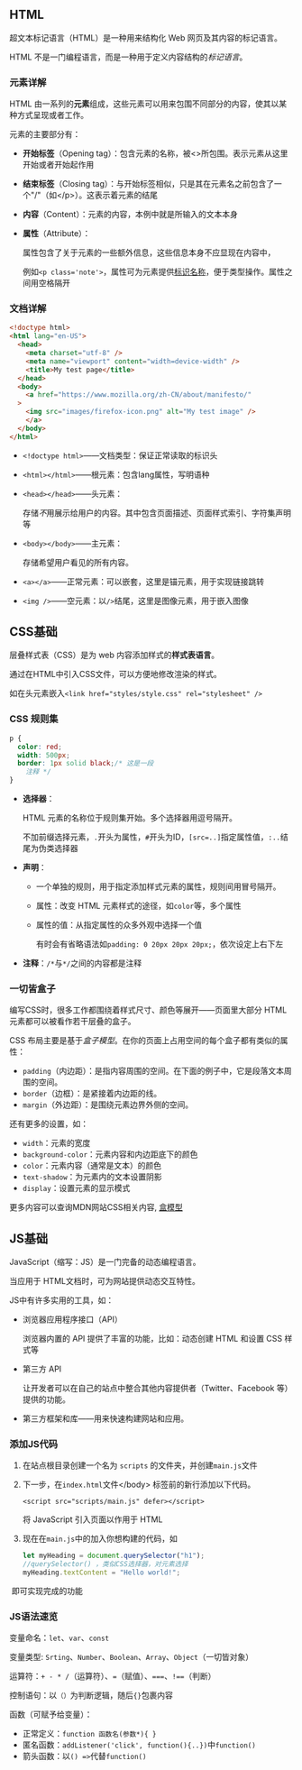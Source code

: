 ## HTML

超文本标记语言（HTML）是一种用来结构化 Web 网页及其内容的标记语言。

HTML 不是一门编程语言，而是一种用于定义内容结构的*标记语言*。

### 元素详解

HTML 由一系列的**元素**组成，这些元素可以用来包围不同部分的内容，使其以某种方式呈现或者工作。

元素的主要部分有：

- **开始标签**（Opening tag）：包含元素的名称，被<>所包围。表示元素从这里开始或者开始起作用

- **结束标签**（Closing tag）：与开始标签相似，只是其在元素名之前包含了一个"/"（如\</p\>）。这表示着元素的结尾

- **内容**（Content）：元素的内容，本例中就是所输入的文本本身

- **属性**（Attribute）：

	属性包含了关于元素的一些额外信息，这些信息本身不应显现在内容中，

	例如`<p class='note'>`，属性可为元素提供<u>标识名称</u>，便于类型操作。属性之间用空格隔开

### 文档详解

```html
<!doctype html>
<html lang="en-US">
  <head>
    <meta charset="utf-8" />
    <meta name="viewport" content="width=device-width" />
    <title>My test page</title>
  </head>
  <body>
    <a href="https://www.mozilla.org/zh-CN/about/manifesto/"
  >
    <img src="images/firefox-icon.png" alt="My test image" />
    </a>
  </body>
</html>
```

- `<!doctype html>`——文档类型：保证正常读取的标识头

- `<html></html>`——根元素：包含lang属性，写明语种

- `<head></head>`——头元素：

	存储*不*用展示给用户的内容。其中包含页面描述、页面样式索引、字符集声明等

- `<body></body>`——主元素：

	存储希望用户看见的所有内容。

- `<a></a>`——正常元素：可以嵌套，这里是锚元素，用于实现链接跳转

- `<img />`——空元素：以`/>`结尾，这里是图像元素，用于嵌入图像



## CSS基础

层叠样式表（CSS）是为 web 内容添加样式的**样式表语言**。

通过在HTML中引入CSS文件，可以方便地修改渲染的样式。

如在头元素嵌入`<link href="styles/style.css" rel="stylesheet" />`

### CSS 规则集

```css
p {
  color: red;
  width: 500px;
  border: 1px solid black;/* 这是一段
    注释 */
}
```

- **选择器**：

	HTML 元素的名称位于规则集开始。多个选择器用逗号隔开。

	不加前缀选择元素，`.`开头为属性，`#`开头为ID，`[src=..]`指定属性值，`:..`结尾为伪类选择器

- **声明**：

	- 一个单独的规则，用于指定添加样式元素的属性，规则间用冒号隔开。

	- 属性：改变 HTML 元素样式的途径，如`color`等，多个属性

	- 属性的值：从指定属性的众多外观中选择一个值

		有时会有省略语法如`padding: 0 20px 20px 20px;`，依次设定上右下左

- **注释**：`/*`与`*/`之间的内容都是注释

### 一切皆盒子

编写CSS时，很多工作都围绕着样式尺寸、颜色等展开——页面里大部分 HTML 元素都可以被看作若干层叠的盒子。

CSS 布局主要是基于*盒子模型*。在你的页面上占用空间的每个盒子都有类似的属性：

- `padding`（内边距）：是指内容周围的空间。在下面的例子中，它是段落文本周围的空间。
- `border`（边框）：是紧接着内边距的线。
- `margin`（外边距）：是围绕元素边界外侧的空间。

还有更多的设置，如：

- `width`：元素的宽度
- `background-color`：元素内容和内边距底下的颜色
- `color`：元素内容（通常是文本）的颜色
- `text-shadow`：为元素内的文本设置阴影
- `display`：设置元素的显示模式

更多内容可以查询MDN网站CSS相关内容, [盒模型](https://developer.mozilla.org/zh-CN/docs/Learn/CSS/Building_blocks/The_box_model)



## JS基础

JavaScript（缩写：JS）是一门完备的动态编程语言。

当应用于 HTML文档时，可为网站提供动态交互特性。

JS中有许多实用的工具，如：

- 浏览器应用程序接口（API）

	浏览器内置的 API 提供了丰富的功能，比如：动态创建 HTML 和设置 CSS 样式等

- 第三方 API

	让开发者可以在自己的站点中整合其他内容提供者（Twitter、Facebook 等）提供的功能。

- 第三方框架和库——用来快速构建网站和应用。

### 添加JS代码

1. 在站点根目录创建一个名为 `scripts` 的文件夹，并创建`main.js`文件

2. 下一步，在`index.html`文件\</body> 标签前的新行添加以下代码。

	```
	<script src="scripts/main.js" defer></script>
	```

	将 JavaScript 引入页面以作用于 HTML

3. 现在在`main.js`中的加入你想构建的代码，如

	```js
	let myHeading = document.querySelector("h1");
	//querySelector() ，类似CSS选择器，对元素选择
	myHeading.textContent = "Hello world!";
	```

​		即可实现完成的功能

### JS语法速览

变量命名：`let`、`var`、`const`

变量类型:	`Srting`、`Number`、`Boolean`、`Array`、`Object`（一切皆对象）

运算符：`+ - * /`（运算符）、`=`（赋值）、`===`、`!==`（判断）

控制语句：以`（）`为判断逻辑，随后`{}`包裹内容

函数（可赋予给变量）：

- 正常定义：`function 函数名(参数*){ }`
- 匿名函数：`addListener('click', function(){..})`中`function()`
- 箭头函数：以`() =>`代替`function()`

